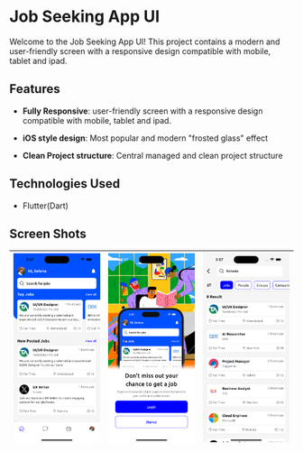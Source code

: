 # Job Seeking App UI

  

Welcome to the Job Seeking App UI! This project contains a modern and user-friendly screen with a responsive design compatible with mobile, tablet and ipad.

  

## Features

  

-  **Fully Responsive**: user-friendly screen with a responsive design compatible with mobile, tablet and ipad.

-  **iOS style design**: Most popular and modern "frosted glass" effect

-  **Clean Project structure**: Central managed and clean project structure

  

## Technologies Used

  

- Flutter(Dart)

  

## Screen Shots

  
| ![home](https://raw.githubusercontent.com/priyesh-techabbot/job_seeking_ui/refs/heads/main/home.png) | ![landing](https://raw.githubusercontent.com/priyesh-techabbot/job_seeking_ui/refs/heads/main/landing.png) |![search](https://raw.githubusercontent.com/priyesh-techabbot/job_seeking_ui/refs/heads/main/search.png)|
|--|--|--|
